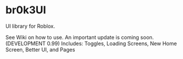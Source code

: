 # br0k3UI
UI library for Roblox.


See Wiki on how to use.
An important update is coming soon. (DEVELOPMENT 0.99)
Includes:
Toggles, Loading Screens, New Home Screen, Better UI, and Pages
